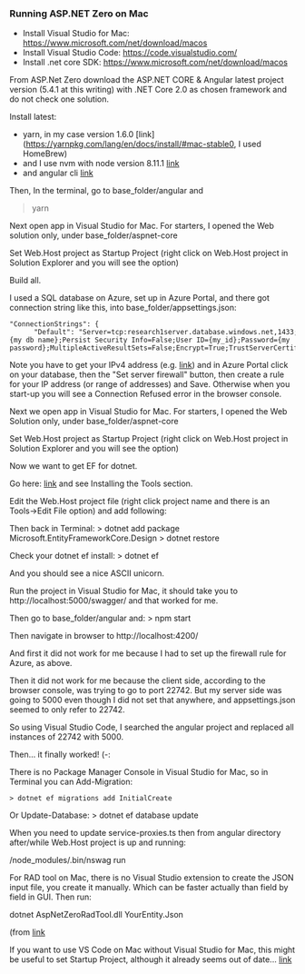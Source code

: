 ### Running ASP.NET Zero on Mac

 -  Install Visual Studio for Mac: https://www.microsoft.com/net/download/macos
 -  Install Visual Studio Code: https://code.visualstudio.com/
 -  Install .net core SDK: https://www.microsoft.com/net/download/macos

From ASP.Net Zero download the ASP.NET CORE & Angular latest project version (5.4.1 at this writing) with .NET Core 2.0 as chosen framework and do not check one solution.

Install latest:
 -  yarn, in my case version 1.6.0  [link](https://yarnpkg.com/lang/en/docs/install/#mac-stable0, I used HomeBrew)
 -  and I use nvm with node version 8.11.1  [link](https://github.com/creationix/nvm)
 -  and angular cli [link](https://cli.angular.io/)
  
Then, In the terminal, go to base_folder/angular and 
> yarn

Next open app in Visual Studio for Mac.  For starters, I opened the Web solution only, under base_folder/aspnet-core

Set Web.Host project as Startup Project (right click on Web.Host project in Solution Explorer and you will see the option)

Build all.

I used a SQL database on Azure, set up in Azure Portal, and there got connection string like this, into base_folder/appsettings.json:  

	"ConnectionStrings": {
	      "Default": "Server=tcp:research1server.database.windows.net,1433;Initial Catalog={my db name};Persist Security Info=False;User ID={my_id};Password={my password};MultipleActiveResultSets=False;Encrypt=True;TrustServerCertificate=False;Connection Timeout=30;"}, 
	
Note you have to get your IPv4 address (e.g. [link](https://www.whatismyip.com/)) and in Azure Portal  click on your database, then the "Set server firewall" button, then create a rule for your IP address (or range of addresses) and Save.  Otherwise when you start-up you will see a Connection Refused error in the browser console.

Next we open app in Visual Studio for Mac.  For starters, I opened the Web Solution only, under base_folder/aspnet-core

Set Web.Host project as Startup Project (right click on Web.Host project in Solution Explorer and you will see the option)

Now we want to get EF for dotnet. 

Go here:  [link](https://docs.microsoft.com/en-us/ef/core/miscellaneous/cli/dotnet) and see Installing the Tools section. 

Edit the Web.Host project file (right click project name and there is an Tools->Edit File option) and add following:  
	<ItemGroup> <DotNetCliToolReference Include="Microsoft.EntityFrameworkCore.Tools.DotNet" Version="2.0.0" /> </ItemGroup>
	
Then back in Terminal:
	> dotnet add package Microsoft.EntityFrameworkCore.Design 
	> dotnet restore

Check your dotnet ef install:
	> dotnet ef

And you should see a nice ASCII unicorn.


Run the project in Visual Studio for Mac, it should take you to http://localhost:5000/swagger/ and that worked for me.

Then go to base_folder/angular and:
	> npm start
	
Then navigate in browser to http://localhost:4200/

And first it did not work for me because I had to set up the firewall rule for Azure, as above.

Then it did not work for me because the client side, according to the browser console, was trying to go to port 22742.  But my server side was going to 5000 even though I did not set that anywhere, and appsettings.json seemed to only refer to 22742.

So using Visual Studio Code, I searched the angular project and replaced all instances of 22742 with 5000.

Then… it finally worked!  (-:

There is no Package Manager Console in Visual Studio for Mac, so in Terminal you can Add-Migration:

	> dotnet ef migrations add InitialCreate

Or Update-Database:
	> dotnet ef database update
	
When you need to update service-proxies.ts then from angular directory after/while Web.Host project is up and running:

/node_modules/.bin/nswag run


For RAD tool on Mac, there is no Visual Studio extension to create the JSON input file, you create it manually. Which can be faster actually than field by field in GUI. Then run:

dotnet AspNetZeroRadTool.dll YourEntity.Json

(from [link](https://aspnetzero.com/Documents/Development-Guide-Rad-Tool-Mac-Linux)



If you want to use VS Code on Mac without Visual Studio for Mac, this might be useful to set Startup Project, although it already seems out of date...
  [link](https://stackoverflow.com/questions/46705521/how-do-i-designate-a-startup-project-in-vs-code)
